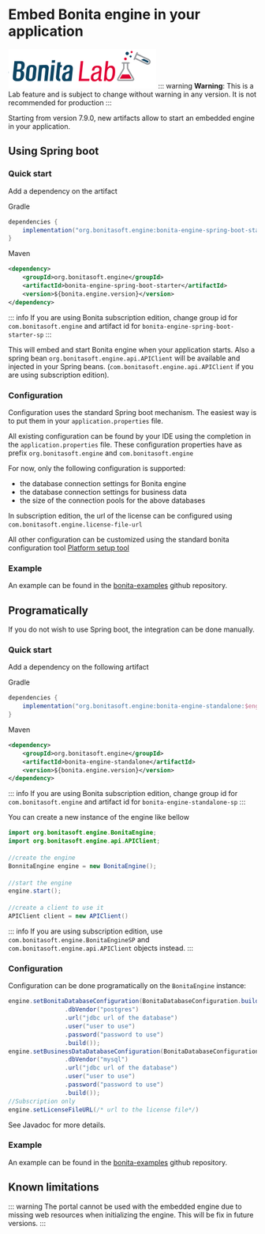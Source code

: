 # Embed Bonita engine in your application

![](images/bonita-lab.png)
::: warning
**Warning**: This is a Lab feature and is subject to change without warning in any version. It is not recommended for production
:::


Starting from version 7.9.0, new artifacts allow to start an embedded engine in your application.

## Using Spring boot

### Quick start

Add a dependency on the artifact 

Gradle
```groovy
dependencies {
    implementation("org.bonitasoft.engine:bonita-engine-spring-boot-starter:$engineVersion")
}
```

Maven
```xml
<dependency>
    <groupId>org.bonitasoft.engine</groupId>
    <artifactId>bonita-engine-spring-boot-starter</artifactId>
    <version>${bonita.engine.version}</version>
</dependency>
```

::: info
If you are using Bonita subscription edition, change group id for `com.bonitasoft.engine` and artifact id for `bonita-engine-spring-boot-starter-sp`
:::

This will embed and start Bonita engine when your application starts. Also a spring bean `org.bonitasoft.engine.api.APIClient` will be available and injected in your Spring beans. (`com.bonitasoft.engine.api.APIClient` if you are using subscription edition).


### Configuration

Configuration uses the standard Spring boot mechanism. The easiest way is to put them in your `application.properties` file.

All existing configuration can be found by your IDE using the completion in the `application.properties` file.
These configuration properties have as prefix `org.bonitasoft.engine` and `com.bonitasoft.engine`

For now, only the following configuration is supported:
 * the database connection settings for Bonita engine
 * the database connection settings for business data
 * the size of the connection pools for the above databases

In subscription edition, the url of the license can be configured using `com.bonitasoft.engine.license-file-url`

All other configuration can be customized using the standard bonita configuration tool [Platform setup tool](BonitaBPM_platform_setup.md)

### Example

An example can be found in the [bonita-examples](https://github.com/bonitasoft/bonita-examples/tree/master/bonita-loan-request-application) github repository.

## Programatically

If you do not wish to use Spring boot, the integration can be done manually.

### Quick start

Add a dependency on the following artifact 

Gradle
```groovy
dependencies {
    implementation("org.bonitasoft.engine:bonita-engine-standalone:$engineVersion")
}
```

Maven
```xml
<dependency>
    <groupId>org.bonitasoft.engine</groupId>
    <artifactId>bonita-engine-standalone</artifactId>
    <version>${bonita.engine.version}</version>
</dependency>
```
::: info
If you are using Bonita subscription edition, change group id for `com.bonitasoft.engine` and artifact id for `bonita-engine-standalone-sp`
:::

You can create a new instance of the engine like bellow
```java
import org.bonitasoft.engine.BonitaEngine;
import org.bonitasoft.engine.api.APIClient;

//create the engine
BonnitaEngine engine = new BonitaEngine();

//start the engine
engine.start();

//create a client to use it
APIClient client = new APIClient()
```

::: info
If you are using subscription edition, use `com.bonitasoft.engine.BonitaEngineSP` and `com.bonitasoft.engine.api.APIClient` objects instead.
:::

### Configuration

Configuration can be done programatically on the `BonitaEngine` instance:

```java
engine.setBonitaDatabaseConfiguration(BonitaDatabaseConfiguration.builder()
                .dbVendor("postgres")
                .url("jdbc url of the database")
                .user("user to use")
                .password("password to use")
                .build());
engine.setBusinessDataDatabaseConfiguration(BonitaDatabaseConfiguration.builder()
                .dbVendor("mysql")
                .url("jdbc url of the database")
                .user("user to use")
                .password("password to use")
                .build());
//Subscription only  
engine.setLicenseFileURL(/* url to the license file*/)
```

See Javadoc for more details.


### Example

An example can be found in the [bonita-examples](https://github.com/bonitasoft/bonita-examples/tree/master/embedded-engine-example) github repository.


## Known limitations

::: warning
The portal cannot be used with the embedded engine due to missing web resources when initializing the engine. This will be fix in future versions.
:::
